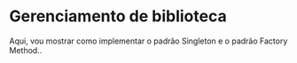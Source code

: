 <h1>Gerenciamento de biblioteca</h1>
<p> Aqui, vou mostrar como implementar o padrão Singleton e o padrão Factory Method..</p>
